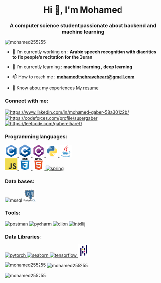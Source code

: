 <h1 align="center">Hi 👋, I'm Mohamed</h1>
<h3 align="center">A computer science student passionate about backend and machine learning</h3>

<p align="left"> <img src="https://komarev.com/ghpvc/?username=mohamed255255&label=Profile%20views&color=0e75b6&style=flat" alt="mohamed255255" /> </p>

- 🔭 I’m currently working on : **Arabic speech recognition with diacritics to fix people's recitation for the Quran**

- 🌱 I’m currently learning : **machine learning , deep learning**

- 📫 How to reach me  : **mohamedthebraveheart@gmail.com**

- 📄 Know about my experiences [My resume](https://www.dropbox.com/scl/fi/rp2dc9nzfzdns6nhs4eg4/MohamedGaber.pdf?rlkey=umjl700jhcnus8bu6wv1mxs4y&dl=0)

<h3 align="left">Connect with me:</h3>
<p align="left">
<a href="https://linkedin.com/in/https://www.linkedin.com/in/mohamed-gaber-58a30122b/" target="blank"><img align="center" src="https://raw.githubusercontent.com/rahuldkjain/github-profile-readme-generator/master/src/images/icons/Social/linked-in-alt.svg" alt="https://www.linkedin.com/in/mohamed-gaber-58a30122b/" height="30" width="40" /></a>
<a href="https://codeforces.com/profile/https://codeforces.com/profile/supergaber" target="blank"><img align="center" src="https://raw.githubusercontent.com/rahuldkjain/github-profile-readme-generator/master/src/images/icons/Social/codeforces.svg" alt="https://codeforces.com/profile/supergaber" height="30" width="40" /></a>
<a href="https://www.leetcode.com/https://leetcode.com/gaberel5arek/" target="blank"><img align="center" src="https://raw.githubusercontent.com/rahuldkjain/github-profile-readme-generator/master/src/images/icons/Social/leet-code.svg" alt="https://leetcode.com/gaberel5arek/" height="30" width="40" /></a>
</p>

<h3 align="left">Programming languages:</h3>
<p align="left"> <a href="https://www.cprogramming.com/" target="_blank" rel="noreferrer"> <img src="https://raw.githubusercontent.com/devicons/devicon/master/icons/c/c-original.svg" alt="c" width="40" height="40"/> </a>
<a href="https://www.w3schools.com/cpp/" target="_blank" rel="noreferrer"> <img src="https://raw.githubusercontent.com/devicons/devicon/master/icons/cplusplus/cplusplus-original.svg" alt="cplusplus" width="40" height="40"/> </a>
<a href="https://www.w3schools.com/cs/" target="_blank" rel="noreferrer"> <img src="https://raw.githubusercontent.com/devicons/devicon/master/icons/csharp/csharp-original.svg" alt="csharp" width="40" height="40"/> </a>
<a href="https://www.python.org" target="_blank" rel="noreferrer"> <img src="https://raw.githubusercontent.com/devicons/devicon/master/icons/python/python-original.svg" alt="python" width="40" height="40"/> </a>
<a href="https://www.java.com" target="_blank" rel="noreferrer"> <img src="https://raw.githubusercontent.com/devicons/devicon/master/icons/java/java-original.svg" alt="java" width="40" height="40"/> </a>
<br>
<a href="https://developer.mozilla.org/en-US/docs/Web/JavaScript" target="_blank" rel="noreferrer"> <img src="https://raw.githubusercontent.com/devicons/devicon/master/icons/javascript/javascript-original.svg" alt="javascript" width="40" height="40"/> </a>
<a href="https://www.w3schools.com/css/" target="_blank" rel="noreferrer"> <img src="https://raw.githubusercontent.com/devicons/devicon/master/icons/css3/css3-original-wordmark.svg" alt="css3" width="40" height="40"/> </a>
<a href="https://www.w3.org/html/" target="_blank" rel="noreferrer"> <img src="https://raw.githubusercontent.com/devicons/devicon/master/icons/html5/html5-original-wordmark.svg" alt="html5" width="40" height="40"/> </a>
<a href="https://spring.io/" target="_blank" rel="noreferrer"> <img src="https://www.vectorlogo.zone/logos/springio/springio-icon.svg" alt="spring" width="40" height="40"/> </a>   
<br>
<h3 align="left">Data bases:</h3>  
<a href="https://www.microsoft.com/en-us/sql-server" target="_blank" rel="noreferrer"> <img src="https://www.svgrepo.com/show/303229/microsoft-sql-server-logo.svg" alt="mssql" width="40" height="40"/> </a>
<a href="https://www.postgresql.org" target="_blank" rel="noreferrer"> <img src="https://raw.githubusercontent.com/devicons/devicon/master/icons/postgresql/postgresql-original-wordmark.svg" alt="postgresql" width="40" height="40"/> </a>
<h3 align="left">Tools:</h3>    
<a href="https://postman.com" target="_blank" rel="noreferrer"> <img src="https://www.vectorlogo.zone/logos/getpostman/getpostman-icon.svg" alt="postman" width="40" height="40"/> </a> 
<a href="https://www.jetbrains.com/pycharm" target="_blank" rel="noreferrer"> <img src="https://worldvectorlogo.com/logo/pycharmedu-icon" alt="pycharm" width="40" height="40"/> </a> 
<a href="https://www.jetbrains.com/clion" target="_blank" rel="noreferrer"> <img src="https://www.vectorlogo.zone/logos/getpostman/getpostman-icon.svg" alt="clion" width="40" height="40"/> </a> 
<a href="https://www.jetbrains.com/idea" target="_blank" rel="noreferrer"> <img src="https://www.vectorlogo.zone/logos/getpostman/getpostman-icon.svg" alt="intellij" width="40" height="40"/> </a> 
  
<h3 align="left">Data Libraries:</h3>      
<a href="https://pytorch.org/" target="_blank" rel="noreferrer"> <img src="https://www.vectorlogo.zone/logos/pytorch/pytorch-icon.svg" alt="pytorch" width="40" height="40"/> </a> 
<a href="https://seaborn.pydata.org/" target="_blank" rel="noreferrer"> <img src="https://seaborn.pydata.org/_images/logo-mark-lightbg.svg" alt="seaborn" width="40" height="40"/> </a>
<a href="https://www.tensorflow.org" target="_blank" rel="noreferrer"> <img src="https://www.vectorlogo.zone/logos/tensorflow/tensorflow-icon.svg" alt="tensorflow" width="40" height="40"/> </a>
<a href="https://pandas.pydata.org/" target="_blank" rel="noreferrer"> <img src="https://raw.githubusercontent.com/devicons/devicon/2ae2a900d2f041da66e950e4d48052658d850630/icons/pandas/pandas-original.svg" alt="pandas" width="40" height="40"/> </a>  
</p>
<p><img align="left" src="https://github-readme-stats.vercel.app/api/top-langs?username=mohamed255255&show_icons=true&locale=en&layout=compact" alt="mohamed255255" /></p>

<p>&nbsp;<img align="center" src="https://github-readme-stats.vercel.app/api?username=mohamed255255&show_icons=true&locale=en" alt="mohamed255255" /></p>

<p><img align="center" src="https://github-readme-streak-stats.herokuapp.com/?user=mohamed255255&" alt="mohamed255255" /></p>

<!--
**mohamed255255/mohamed255255** is a ✨ _special_ ✨ repository because its `README.md` (this file) appears on your GitHub profile.

Here are some ideas to get you started:

- 🔭 I’m currently working on ...
- 🌱 I’m currently learning ...
- 👯 I’m looking to collaborate on ...
- 🤔 I’m looking for help with ...
- 💬 Ask me about ...
- 📫 How to reach me: ...
- 😄 Pronouns: ...
- ⚡ Fun fact: ...
-->
